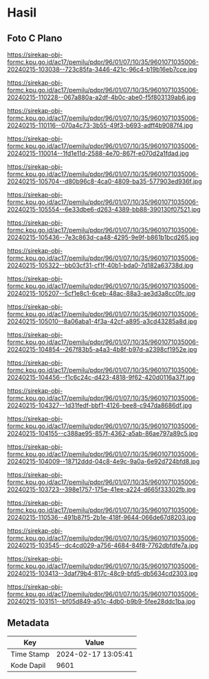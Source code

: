 # Hasil

## Foto C Plano

https://sirekap-obj-formc.kpu.go.id/ac17/pemilu/pdpr/96/01/07/10/35/9601071035006-20240215-103038--723c85fa-3446-421c-96c4-b19b16eb7cce.jpg

https://sirekap-obj-formc.kpu.go.id/ac17/pemilu/pdpr/96/01/07/10/35/9601071035006-20240215-110228--067a880a-a2df-4b0c-abe0-f5f803139ab6.jpg

https://sirekap-obj-formc.kpu.go.id/ac17/pemilu/pdpr/96/01/07/10/35/9601071035006-20240215-110116--070a4c73-3b55-49f3-b693-adff4b9087f4.jpg

https://sirekap-obj-formc.kpu.go.id/ac17/pemilu/pdpr/96/01/07/10/35/9601071035006-20240215-110014--1fd1e11d-2588-4e70-867f-e070d2a1fdad.jpg

https://sirekap-obj-formc.kpu.go.id/ac17/pemilu/pdpr/96/01/07/10/35/9601071035006-20240215-105704--d80b96c8-4ca0-4809-ba35-577903ed936f.jpg

https://sirekap-obj-formc.kpu.go.id/ac17/pemilu/pdpr/96/01/07/10/35/9601071035006-20240215-105554--6e33dbe6-d263-4389-bb88-390130f07521.jpg

https://sirekap-obj-formc.kpu.go.id/ac17/pemilu/pdpr/96/01/07/10/35/9601071035006-20240215-105436--7e3c863d-ca48-4295-9e9f-b861b1bcd265.jpg

https://sirekap-obj-formc.kpu.go.id/ac17/pemilu/pdpr/96/01/07/10/35/9601071035006-20240215-105322--bb03cf31-cf1f-40b1-bda0-7d182a63738d.jpg

https://sirekap-obj-formc.kpu.go.id/ac17/pemilu/pdpr/96/01/07/10/35/9601071035006-20240215-105207--5cf1e8c1-6ceb-48ac-88a3-ae3d3a8cc0fc.jpg

https://sirekap-obj-formc.kpu.go.id/ac17/pemilu/pdpr/96/01/07/10/35/9601071035006-20240215-105010--8a06aba1-4f3a-42cf-a895-a3cd43285a8d.jpg

https://sirekap-obj-formc.kpu.go.id/ac17/pemilu/pdpr/96/01/07/10/35/9601071035006-20240215-104854--267f83b5-a4a3-4b8f-b97d-a2398cf1952e.jpg

https://sirekap-obj-formc.kpu.go.id/ac17/pemilu/pdpr/96/01/07/10/35/9601071035006-20240215-104456--f1c6c24c-d423-4818-9f62-420d0116a37f.jpg

https://sirekap-obj-formc.kpu.go.id/ac17/pemilu/pdpr/96/01/07/10/35/9601071035006-20240215-104327--1d31fedf-bbf1-4126-bee8-c947da8686df.jpg

https://sirekap-obj-formc.kpu.go.id/ac17/pemilu/pdpr/96/01/07/10/35/9601071035006-20240215-104155--c388ae95-857f-4362-a5ab-86ae797a89c5.jpg

https://sirekap-obj-formc.kpu.go.id/ac17/pemilu/pdpr/96/01/07/10/35/9601071035006-20240215-104009--18712ddd-04c8-4e9c-9a0a-6e92d724bfd8.jpg

https://sirekap-obj-formc.kpu.go.id/ac17/pemilu/pdpr/96/01/07/10/35/9601071035006-20240215-103723--398e1757-175e-41ee-a224-d665f33302fb.jpg

https://sirekap-obj-formc.kpu.go.id/ac17/pemilu/pdpr/96/01/07/10/35/9601071035006-20240215-110536--491b87f5-2b1e-418f-9644-066de67d8203.jpg

https://sirekap-obj-formc.kpu.go.id/ac17/pemilu/pdpr/96/01/07/10/35/9601071035006-20240215-103545--dc4cd029-a756-4684-84f8-7762dbfdfe7a.jpg

https://sirekap-obj-formc.kpu.go.id/ac17/pemilu/pdpr/96/01/07/10/35/9601071035006-20240215-103413--3daf79b4-817c-48c9-bfd5-db5634cd2303.jpg

https://sirekap-obj-formc.kpu.go.id/ac17/pemilu/pdpr/96/01/07/10/35/9601071035006-20240215-103151--bf05d849-a51c-4db0-b9b9-5fee28ddc1ba.jpg


## Metadata

| Key        | Value               |
| ---------- | ------------------- |
| Time Stamp | 2024-02-17 13:05:41 |
| Kode Dapil | 9601                |



